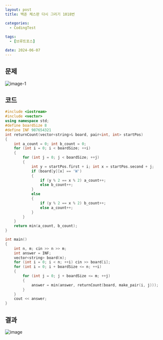 ```yaml
---
layout: post
title: 백준 체스판 다시 그리기 1018번

categories:
  - CodingTest
 
tags:
  - [브루트포스]

date: 2024-06-07
---
```


## 문제

![image-1](https://github.com/chodott/chodott.github.io/assets/89974193/a3333240-7145-472d-a378-3d3cde90d38b)

## 코드

```c++
#include <iostream>
#include <vector>
using namespace std;
#define boardSize 8
#define INF 987654321
int returnCount(vector<string>& board, pair<int, int> startPos)
{
	int a_count = 0; int b_count = 0;
	for (int i = 0; i < boardSize; ++i)
	{
		for (int j = 0; j < boardSize; ++j)
		{
			int y = startPos.first + i; int x = startPos.second + j;
			if (board[y][x] == 'W')
			{
				if (y % 2 == x % 2) a_count++;
				else b_count++;
			}
			else
			{
				if (y % 2 == x % 2) b_count++;
				else a_count++;
			}
		}
	}
	return min(a_count, b_count);
}

int main()
{
	int n, m; cin >> n >> m;
	int answer = INF;
	vector<string> board(n);
	for (int i = 0; i < n; ++i) cin >> board[i];
	for (int i = 0; i + boardSize <= n; ++i)
	{
		for (int j = 0; j + boardSize <= m; ++j)
		{
			answer = min(answer, returnCount(board, make_pair(i, j)));
		}
	}
	cout << answer;
}
```

## 결과

![image](https://github.com/chodott/chodott.github.io/assets/89974193/0b4e08bb-0fba-450c-8b23-37a996429a3e)
